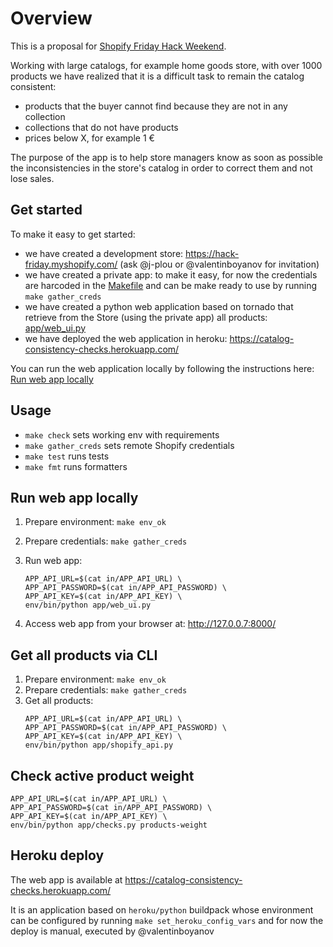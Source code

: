 # Overview

This is a proposal for [Shopify Friday Hack Weekend](https://shopifyhackfriday.splashthat.com/).

Working with large catalogs, for example home goods store, with over 1000 products we have realized that it is a difficult task to remain the catalog consistent:
- products that the buyer cannot find because they are not in any collection
- collections that do not have products
- prices below X, for example 1 €

The purpose of the app is to help store managers know as soon as possible the inconsistencies in the store's catalog in order to correct them and not lose sales.

## Get started

To make it easy to get started:
- we have created a development store: https://hack-friday.myshopify.com/ (ask @j-plou or @valentinboyanov for invitation)
- we have created a private app: to make it easy, for now the credentials are harcoded in the [Makefile](Makefile) and can be make ready to use by running `make gather_creds`
- we have created a python web application based on tornado that retrieve from the Store (using the private app) all products: [app/web_ui.py](app/web_ui.py)
- we have deployed the web application in heroku: https://catalog-consistency-checks.herokuapp.com/

You can run the web application locally by following the instructions here: [Run web app locally](#run-web-app-locally)

## Usage

* `make check` sets working env with requirements
* `make gather_creds` sets remote Shopify credentials
* `make test` runs tests
* `make fmt` runs formatters

## Run web app locally

1. Prepare environment: `make env_ok`
2. Prepare credentials: `make gather_creds`
3. Run web app:
    ```
    APP_API_URL=$(cat in/APP_API_URL) \
    APP_API_PASSWORD=$(cat in/APP_API_PASSWORD) \
    APP_API_KEY=$(cat in/APP_API_KEY) \
    env/bin/python app/web_ui.py
    ```

4. Access web app from your browser at: http://127.0.0.7:8000/

## Get all products via CLI

1. Prepare environment: `make env_ok`
2. Prepare credentials: `make gather_creds`
3. Get all products:
    ```
    APP_API_URL=$(cat in/APP_API_URL) \
    APP_API_PASSWORD=$(cat in/APP_API_PASSWORD) \
    APP_API_KEY=$(cat in/APP_API_KEY) \
    env/bin/python app/shopify_api.py
    ```

## Check active product weight

```
APP_API_URL=$(cat in/APP_API_URL) \
APP_API_PASSWORD=$(cat in/APP_API_PASSWORD) \
APP_API_KEY=$(cat in/APP_API_KEY) \
env/bin/python app/checks.py products-weight
```

## Heroku deploy

The web app is available at https://catalog-consistency-checks.herokuapp.com/

It is an application based on `heroku/python` buildpack whose environment can be configured by running `make set_heroku_config_vars` and for now the deploy is manual, executed by @valentinboyanov

